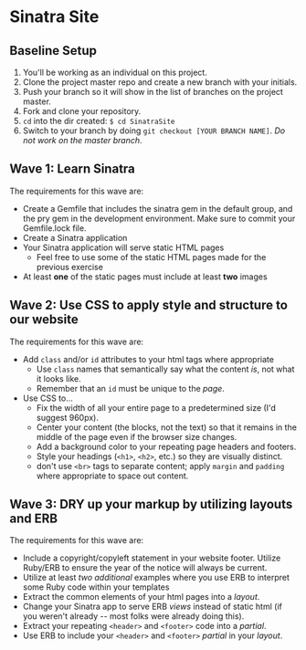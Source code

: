 # Sinatra Site

## Baseline Setup

1. You'll be working as an individual on this project.
1. Clone the project master repo and create a new branch with your initials.
1. Push your branch so it will show in the list of branches on the project master.
1. Fork and clone your repository.
1. `cd` into the dir created: `$ cd SinatraSite`
1. Switch to your branch by doing `git checkout [YOUR BRANCH NAME]`. *Do not work on the master branch*.

## Wave 1: Learn Sinatra

The requirements for this wave are:
  - Create a Gemfile that includes the sinatra gem in the default group, and the pry gem in the development environment. Make sure to commit your Gemfile.lock file.
  - Create a Sinatra application
  - Your Sinatra application will serve static HTML pages
    - Feel free to use some of the static HTML pages made for the previous exercise
  - At least **one** of the static pages must include at least **two** images


## Wave 2: Use CSS to apply style and structure to our website

The requirements for this wave are:
- Add `class` and/or `id` attributes to your html tags where appropriate
  - Use `class` names that semantically say what the content _is_, not what it looks like.
  - Remember that an `id` must be unique to the _page_.
- Use CSS to...
  - Fix the width of all your entire page to a predetermined size (I'd suggest 960px).
  - Center your content (the blocks, not the text) so that it remains in the middle of the page even if the browser size changes.
  - Add a background color to your repeating page headers and footers.
  - Style your headings (`<h1>`, `<h2>`, etc.) so they are visually distinct.
  - don't use `<br>` tags to separate content; apply `margin` and `padding` where appropriate to space out content.



## Wave 3: DRY up your markup by utilizing layouts and ERB

The requirements for this wave are:
- Include a copyright/copyleft statement in your website footer. Utilize Ruby/ERB to ensure the year of the notice will always be current.
- Utilize at least _two additional_ examples where you use ERB to interpret some Ruby code within your templates
- Extract the common elements of your html pages into a _layout_.
- Change your Sinatra app to serve ERB _views_ instead of static html (if you weren't already -- most folks were already doing this).
- Extract your repeating `<header>` and `<footer>` code into a _partial_.
- Use ERB to include your `<header>` and `<footer>` _partial_ in your _layout_.
